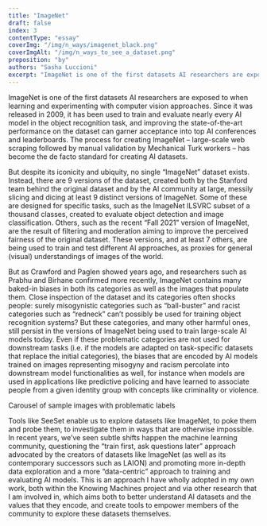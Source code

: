 ```yaml
---
title: "ImageNet"
draft: false
index: 3
contentType: "essay"
coverImg: "/img/n_ways/imagenet_black.png"
coverImgAlt: "/img/n_ways_to_see_a_dataset.png"
preposition: "by"
authors: "Sasha Luccioni"
excerpt: "ImageNet is one of the first datasets AI researchers are exposed to when learning and experimenting with computer vision approaches. Since it was first released in 2009, it has been used to train and evaluate nearly every AI model in the object recognition task, and improvement upon state-of-the-art performance on the dataset can translate into getting accepted into top AI conferences and appearing on leaderboards."
---
```


ImageNet is one of the first datasets AI researchers are exposed to when
learning and experimenting with computer vision approaches. Since it was
released in 2009, it has been used to train and evaluate nearly every AI
model in the object recognition task, and improving the state-of-the-art
performance on the dataset can garner acceptance into top AI conferences
and leaderboards. The process for creating ImageNet – large-scale web
scraping followed by manual validation by Mechanical Turk workers – has
become the de facto standard for creating AI datasets.

But despite its iconicity and ubiquity, no single “ImageNet” dataset
exists. Instead, there are 9 versions of the dataset, created both by
the Stanford team behind the original dataset and by the AI community at
large, messily slicing and dicing at least 9 distinct versions of
ImageNet. Some of these are designed for specific tasks, such as the
ImageNet ILSVRC subset of a thousand classes, created to evaluate object
detection and image classification. Others, such as the recent “Fall
2021” version of ImageNet, are the result of filtering and moderation
aiming to improve the perceived fairness of the original dataset. These
versions, and at least 7 others, are being used to train and test
different AI approaches, as proxies for general (visual) understandings
of images of the world.

But as Crawford and Paglen showed years ago, and researchers such as
Prabhu and Birhane confirmed more recently, ImageNet contains many
baked-in biases in both its categories as well as the images that
populate them. Close inspection of the dataset and its categories often
shocks people: surely misogynistic categories such as “ball-buster” and
racist categories such as “redneck” can’t possibly be used for training
object recognition systems? But these categories, and many other harmful
ones, still persist in the versions of ImageNet being used to train
large-scale AI models today. Even if these problematic categories are
not used for downstream tasks (i.e. if the models are adapted on
task-specific datasets that replace the initial categories), the biases
that are encoded by AI models trained on images representing misogyny
and racism percolate into downstream model functionalities as well, for
instance when models are used in applications like predictive policing
and have learned to associate people from a given identity group with
concepts like criminality or violence.

Carousel of sample images with problematic labels

Tools like SeeSet enable us to explore datasets like ImageNet, to poke
them and probe them, to investigate them in ways that are otherwise
impossible. In recent years, we’ve seen subtle shifts happen the machine
learning community, questioning the “train first, ask questions later”
approach advocated by the creators of datasets like ImageNet (as well as
its contemporary successors such as LAION) and promoting more in-depth
data exploration and a more “data-centric” approach to training and
evaluating AI models. This is an approach I have wholly adopted in my
own work, both within the Knowing Machines project and via other
research that I am involved in, which aims both to better understand AI
datasets and the values that they encode, and create tools to empower
members of the community to explore these datasets themselves.
